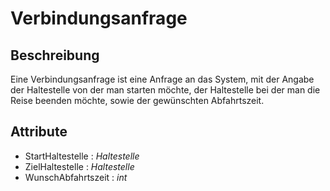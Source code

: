 # Verbindungsanfrage

## Beschreibung

Eine Verbindungsanfrage ist eine Anfrage an das System, mit der Angabe der Haltestelle von der man starten möchte, der Haltestelle bei der man die Reise beenden möchte, sowie der gewünschten Abfahrtszeit.

## Attribute

* StartHaltestelle : *Haltestelle*
* ZielHaltestelle : *Haltestelle*
* WunschAbfahrtszeit : *int*
